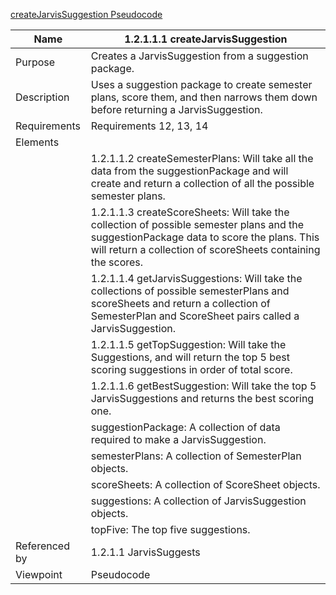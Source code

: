 [createJarvisSuggestion Pseudocode](TeamTwoFiles/1.2.1.1.1createJarvisSuggestionPseudocode.txt)

| Name | 1.2.1.1.1 createJarvisSuggestion |
| ----------- | ----------- |
| Purpose | Creates a JarvisSuggestion from a suggestion package. |
| Description | Uses a suggestion package to create semester plans, score them, and then narrows them down before returning a JarvisSuggestion. |
| Requirements | Requirements 12, 13, 14 |
| Elements |
|  | 1.2.1.1.2 createSemesterPlans: Will take all the data from the suggestionPackage and will create and return a collection of all the possible semester plans.|
|  | 1.2.1.1.3 createScoreSheets: Will take the collection of possible semester plans and the suggestionPackage data to score the plans. This will return a collection of scoreSheets containing the scores. |
|  | 1.2.1.1.4 getJarvisSuggestions: Will take the collections of possible semesterPlans and scoreSheets and return a collection of SemesterPlan and ScoreSheet pairs called a JarvisSuggestion. |
|  | 1.2.1.1.5 getTopSuggestion: Will take the Suggestions, and will return the top 5 best scoring suggestions in order of total score. |
|  | 1.2.1.1.6 getBestSuggestion: Will take the top 5 JarvisSuggestions and returns the best scoring one. |
|  | suggestionPackage: A collection of data required to make a JarvisSuggestion. |
|  | semesterPlans: A collection of SemesterPlan objects. |
|  | scoreSheets: A collection of ScoreSheet objects. |
|  | suggestions: A collection of JarvisSuggestion objects. |
|  | topFive: The top five suggestions. |
| Referenced by | 1.2.1.1 JarvisSuggests |
| Viewpoint | Pseudocode |

